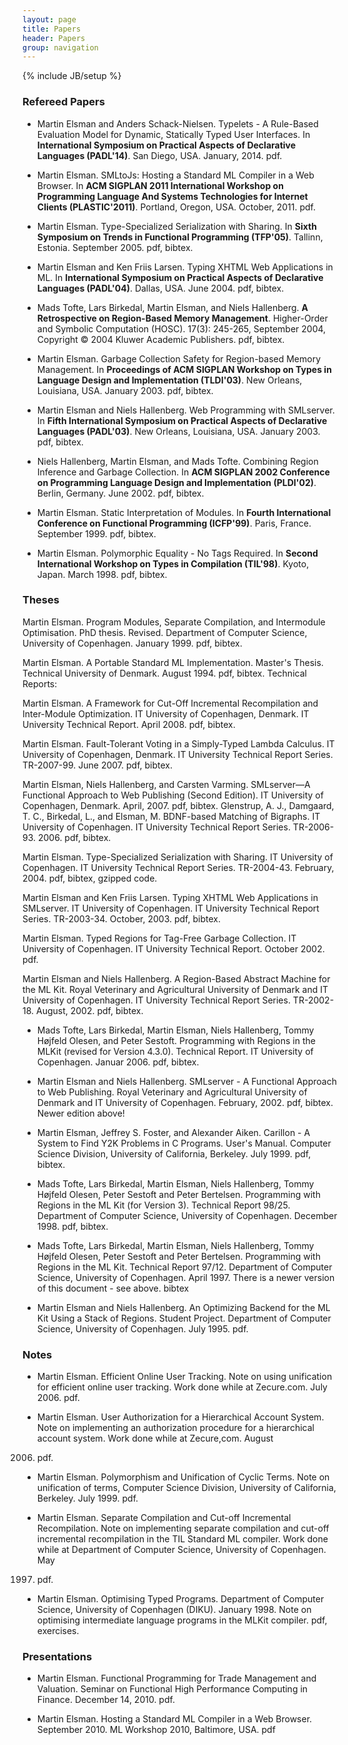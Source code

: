 ```yaml
---
layout: page
title: Papers
header: Papers
group: navigation
---
```

{% include JB/setup %}

### Refereed Papers

* Martin Elsman and Anders Schack-Nielsen. Typelets - A Rule-Based
Evaluation Model for Dynamic, Statically Typed User Interfaces. In
__International Symposium on Practical Aspects of Declarative Languages
(PADL'14)__. San Diego, USA. January, 2014. pdf.

* Martin Elsman. SMLtoJs: Hosting a Standard ML Compiler in a Web
Browser. In __ACM SIGPLAN 2011 International Workshop on Programming
Language And Systems Technologies for Internet Clients
(PLASTIC'2011)__. Portland, Oregon, USA. October, 2011. pdf.

* Martin Elsman. Type-Specialized Serialization with Sharing. In __Sixth
Symposium on Trends in Functional Programming (TFP'05)__. Tallinn,
Estonia. September 2005. pdf, bibtex.

* Martin Elsman and Ken Friis Larsen. Typing XHTML Web Applications in
ML. In __International Symposium on Practical Aspects of Declarative
Languages (PADL'04)__. Dallas, USA. June 2004. pdf, bibtex.

* Mads Tofte, Lars Birkedal, Martin Elsman, and Niels Hallenberg. __A
Retrospective on Region-Based Memory Management__. Higher-Order and
Symbolic Computation (HOSC). 17(3): 245-265, September 2004, Copyright
© 2004 Kluwer Academic Publishers. pdf, bibtex.

* Martin Elsman. Garbage Collection Safety for Region-based Memory
Management. In __Proceedings of ACM SIGPLAN Workshop on Types in
Language Design and Implementation (TLDI'03)__. New Orleans, Louisiana,
USA. January 2003. pdf, bibtex.

* Martin Elsman and Niels Hallenberg. Web Programming with SMLserver. In
__Fifth International Symposium on Practical Aspects of Declarative
Languages (PADL'03)__. New Orleans, Louisiana, USA. January 2003. pdf,
bibtex.

* Niels Hallenberg, Martin Elsman, and Mads Tofte. Combining Region
Inference and Garbage Collection. In __ACM SIGPLAN 2002 Conference on
Programming Language Design and Implementation (PLDI'02)__. Berlin,
Germany. June 2002. pdf, bibtex.

* Martin Elsman. Static Interpretation of Modules. In __Fourth
International Conference on Functional Programming (ICFP'99)__. Paris,
France. September 1999. pdf, bibtex.

* Martin Elsman. Polymorphic Equality - No Tags Required. In __Second
International Workshop on Types in Compilation (TIL'98)__. Kyoto,
Japan. March 1998. pdf, bibtex.  

### Theses

Martin Elsman. Program Modules, Separate Compilation, and Intermodule
Optimisation. PhD thesis. Revised. Department of Computer Science,
University of Copenhagen. January 1999. pdf, bibtex.

Martin Elsman. A Portable Standard ML Implementation. Master's
Thesis. Technical University of Denmark. August 1994. pdf, bibtex.
Technical Reports:

Martin Elsman. A Framework for Cut-Off Incremental Recompilation and
Inter-Module Optimization. IT University of Copenhagen, Denmark. IT
University Technical Report. April 2008. pdf, bibtex.

Martin Elsman. Fault-Tolerant Voting in a Simply-Typed Lambda
Calculus. IT University of Copenhagen, Denmark. IT University
Technical Report Series. TR-2007-99. June 2007. pdf, bibtex.

Martin Elsman, Niels Hallenberg, and Carsten Varming. SMLserver—A
Functional Approach to Web Publishing (Second Edition). IT University
of Copenhagen, Denmark. April, 2007. pdf, bibtex.  Glenstrup, A. J.,
Damgaard, T. C., Birkedal, L., and Elsman, M. BDNF-based Matching of
Bigraphs. IT University of Copenhagen. IT University Technical Report
Series. TR-2006-93. 2006. pdf, bibtex.

Martin Elsman. Type-Specialized Serialization with Sharing. IT
University of Copenhagen. IT University Technical Report
Series. TR-2004-43. February, 2004. pdf, bibtex, gzipped code.

Martin Elsman and Ken Friis Larsen. Typing XHTML Web Applications in
SMLserver. IT University of Copenhagen. IT University Technical Report
Series. TR-2003-34. October, 2003. pdf, bibtex.

Martin Elsman. Typed Regions for Tag-Free Garbage Collection. IT
University of Copenhagen. IT University Technical Report. October
2002. pdf.

Martin Elsman and Niels Hallenberg. A Region-Based Abstract Machine
for the ML Kit. Royal Veterinary and Agricultural University of
Denmark and IT University of Copenhagen. IT University Technical
Report Series. TR-2002-18. August, 2002. pdf, bibtex.

* Mads Tofte, Lars Birkedal, Martin Elsman, Niels Hallenberg, Tommy
Højfeld Olesen, and Peter Sestoft. Programming with Regions in the
MLKit (revised for Version 4.3.0). Technical Report. IT University of
Copenhagen. Januar 2006. pdf, bibtex.

* Martin Elsman and Niels Hallenberg. SMLserver - A Functional Approach
to Web Publishing. Royal Veterinary and Agricultural University of
Denmark and IT University of Copenhagen. February, 2002. pdf,
bibtex. Newer edition above!

* Martin Elsman, Jeffrey S. Foster, and Alexander Aiken. Carillon - A
System to Find Y2K Problems in C Programs. User's Manual. Computer
Science Division, University of California, Berkeley. July 1999. pdf,
bibtex.

* Mads Tofte, Lars Birkedal, Martin Elsman, Niels Hallenberg, Tommy
Højfeld Olesen, Peter Sestoft and Peter Bertelsen. Programming with
Regions in the ML Kit (for Version 3). Technical Report
98/25. Department of Computer Science, University of
Copenhagen. December 1998. pdf, bibtex.

* Mads Tofte, Lars Birkedal, Martin Elsman, Niels Hallenberg, Tommy
Højfeld Olesen, Peter Sestoft and Peter Bertelsen. Programming with
Regions in the ML Kit. Technical Report 97/12. Department of Computer
Science, University of Copenhagen. April 1997. There is a newer
version of this document - see above. bibtex

* Martin Elsman and Niels Hallenberg. An Optimizing Backend for the ML
Kit Using a Stack of Regions. Student Project. Department of Computer
Science, University of Copenhagen. July 1995. pdf.

### Notes

* Martin Elsman. Efficient Online User Tracking. Note on using
unification for efficient online user tracking. Work done while at
Zecure.com. July 2006. pdf.

* Martin Elsman. User Authorization for a Hierarchical Account
System. Note on implementing an authorization procedure for a
hierarchical account system. Work done while at Zecure,com. August
2006. pdf.

* Martin Elsman. Polymorphism and Unification of Cyclic Terms. Note on
unification of terms, Computer Science Division, University of
California, Berkeley. July 1999. pdf.

* Martin Elsman. Separate Compilation and Cut-off Incremental
Recompilation. Note on implementing separate compilation and cut-off
incremental recompilation in the TIL Standard ML compiler. Work done
while at Department of Computer Science, University of Copenhagen. May
1997. pdf.

* Martin Elsman. Optimising Typed Programs. Department of Computer
Science, University of Copenhagen (DIKU). January 1998. Note on
optimising intermediate language programs in the MLKit compiler. pdf,
exercises.

### Presentations

* Martin Elsman. Functional Programming for Trade Management and
Valuation. Seminar on Functional High Performance Computing in
Finance. December 14, 2010. pdf.

* Martin Elsman. Hosting a Standard ML Compiler in a Web
Browser. September 2010. ML Workshop 2010, Baltimore, USA. pdf
